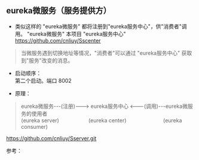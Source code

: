 ## eureka微服务（服务提供方）

* 类似这样的 "eureka微服务" 都将注册到"eureka服务中心"，供"消费者"调用。 
  "eureka微服务" 本项目
  "eureka服务中心" https://github.com/cnliuy/Sscenter  
  
>  当微服务遇到切换地址等情况，"消费者"可以通过 "eureka服务中心" 获取到"服务"改变的消息。  
  
* 启动顺序：  
       第二个启动。端口 8002   
  
* 原理：  
              
> eureka微服务---(注册)---> eureka服务中心 <---(调用)---eureka微服务的使用者  
> (eureka server)&nbsp;&nbsp;&nbsp;&nbsp;&nbsp;&nbsp;&nbsp;&nbsp;&nbsp;&nbsp;&nbsp;&nbsp;&nbsp;&nbsp;&nbsp;&nbsp;&nbsp;&nbsp;&nbsp;&nbsp;(eureka center)&nbsp;&nbsp;&nbsp;&nbsp;&nbsp;&nbsp;&nbsp;&nbsp;&nbsp;&nbsp;&nbsp;&nbsp;&nbsp;&nbsp;&nbsp;&nbsp;&nbsp;&nbsp;&nbsp;&nbsp;&nbsp;&nbsp;&nbsp;&nbsp; (eureka consumer)  
  
  
  
https://github.com/cnliuy/Sserver.git  

参考：
